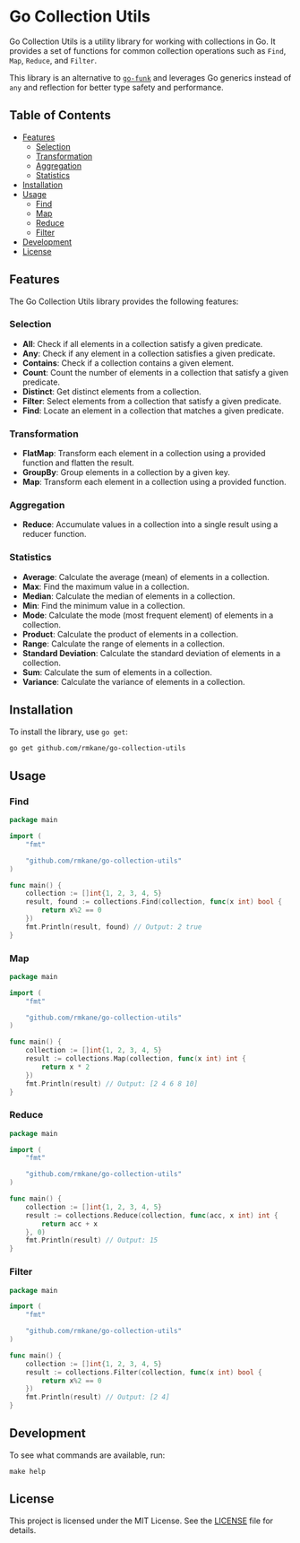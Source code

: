 # Go Collection Utils

Go Collection Utils is a utility library for working with collections in Go. It provides a set of functions for common collection operations such as `Find`, `Map`, `Reduce`, and `Filter`.

This library is an alternative to [`go-funk`](https://github.com/thoas/go-funk) and leverages Go generics instead of `any` and reflection for better type safety and performance.

## Table of Contents

- [Features](#features)
  - [Selection](#selection)
  - [Transformation](#transformation)
  - [Aggregation](#aggregation)
  - [Statistics](#statistics)
- [Installation](#installation)
- [Usage](#usage)
  - [Find](#find)
  - [Map](#map)
  - [Reduce](#reduce)
  - [Filter](#filter)
- [Development](#development)
- [License](#license)

## Features

The Go Collection Utils library provides the following features:

### Selection

- **All**: Check if all elements in a collection satisfy a given predicate.
- **Any**: Check if any element in a collection satisfies a given predicate.
- **Contains**: Check if a collection contains a given element.
- **Count**: Count the number of elements in a collection that satisfy a given predicate.
- **Distinct**: Get distinct elements from a collection.
- **Filter**: Select elements from a collection that satisfy a given predicate.
- **Find**: Locate an element in a collection that matches a given predicate.

### Transformation

- **FlatMap**: Transform each element in a collection using a provided function and flatten the result.
- **GroupBy**: Group elements in a collection by a given key.
- **Map**: Transform each element in a collection using a provided function.

### Aggregation

- **Reduce**: Accumulate values in a collection into a single result using a reducer function.

### Statistics

- **Average**: Calculate the average (mean) of elements in a collection.
- **Max**: Find the maximum value in a collection.
- **Median**: Calculate the median of elements in a collection.
- **Min**: Find the minimum value in a collection.
- **Mode**: Calculate the mode (most frequent element) of elements in a collection.
- **Product**: Calculate the product of elements in a collection.
- **Range**: Calculate the range of elements in a collection.
- **Standard Deviation**: Calculate the standard deviation of elements in a collection.
- **Sum**: Calculate the sum of elements in a collection.
- **Variance**: Calculate the variance of elements in a collection.

## Installation

To install the library, use `go get`:

```sh
go get github.com/rmkane/go-collection-utils
```

## Usage

### Find

```go
package main

import (
    "fmt"

    "github.com/rmkane/go-collection-utils"
)

func main() {
    collection := []int{1, 2, 3, 4, 5}
    result, found := collections.Find(collection, func(x int) bool {
        return x%2 == 0
    })
    fmt.Println(result, found) // Output: 2 true
}
```

### Map

```go
package main

import (
	"fmt"

	"github.com/rmkane/go-collection-utils"
)

func main() {
    collection := []int{1, 2, 3, 4, 5}
    result := collections.Map(collection, func(x int) int {
        return x * 2
    })
    fmt.Println(result) // Output: [2 4 6 8 10]
}
```

### Reduce

```go
package main

import (
	"fmt"

	"github.com/rmkane/go-collection-utils"
)

func main() {
    collection := []int{1, 2, 3, 4, 5}
    result := collections.Reduce(collection, func(acc, x int) int {
        return acc + x
    }, 0)
    fmt.Println(result) // Output: 15
}
```

### Filter

```go
package main

import (
	"fmt"

	"github.com/rmkane/go-collection-utils"
)

func main() {
    collection := []int{1, 2, 3, 4, 5}
    result := collections.Filter(collection, func(x int) bool {
        return x%2 == 0
    })
    fmt.Println(result) // Output: [2 4]
}
```

## Development

To see what commands are available, run:

```shell
make help
```

## License

This project is licensed under the MIT License. See the [LICENSE](LICENSE) file for details.
